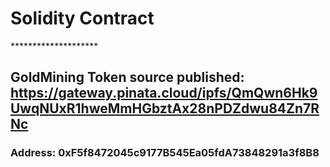 # Solidity Contract
********************<br>

## GoldMining Token source published: https://gateway.pinata.cloud/ipfs/QmQwn6Hk9UwqNUxR1hweMmHGbztAx28nPDZdwu84Zn7RNc <br>
### Address: 0xF5f8472045c9177B545Ea05fdA73848291a3f8B8  <br>

